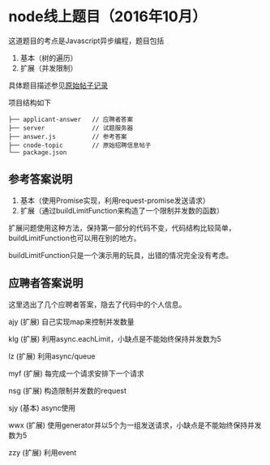 node线上题目（2016年10月）
=======================

这道题目的考点是Javascript异步编程，题目包括
1. 基本（树的遍历）
2. 扩展（并发限制）

具体题目描述参见[原始帖子记录](/cnode-topic.md)

项目结构如下
```
├── applicant-answer   // 应聘者答案
├── server             // 试题服务器
├── answer.js          // 参考答案
├── cnode-topic        // 原始招聘信息帖子
└── package.json
```

参考答案说明
-----------
1. 基本（使用Promise实现，利用request-promise发送请求）
2. 扩展（通过buildLimitFunction来构造了一个限制并发数的函数）

扩展问题使用这种方法，保持第一部分的代码不变，代码结构比较简单，buildLimitFunction也可以用在别的地方。

buildLimitFunction只是一个演示用的玩具，出错的情况完全没有考虑。

应聘者答案说明
-----------

这里选出了几个应聘者答案，隐去了代码中的个人信息。

ajy (扩展) 自己实现map来控制并发数量

klg (扩展) 利用async.eachLimit，小缺点是不能始终保持并发数为5

lz (扩展) 利用async/queue

myf (扩展) 每完成一个请求安排下一个请求

nsg (扩展) 构造限制并发数的request

sjy (基本) async使用

wwx (扩展) 使用generator并以5个为一组发送请求，小缺点是不能始终保持并发数为5

zzy (扩展) 利用event
